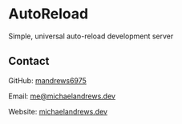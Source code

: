 # AutoReload

Simple, universal auto-reload development server

## Contact

GitHub: [mandrews6975](https://github.com/mandrews6975)

Email: [me@michaelandrews.dev](mailto:me@michaelandrews.dev)

Website: [michaelandrews.dev](https://michaelandrews.dev)